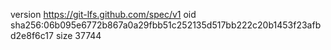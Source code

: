 version https://git-lfs.github.com/spec/v1
oid sha256:06b095e6772b867a0a29fbb51c252135d517bb222c20b1453f23afbd2e8f6c17
size 37744
